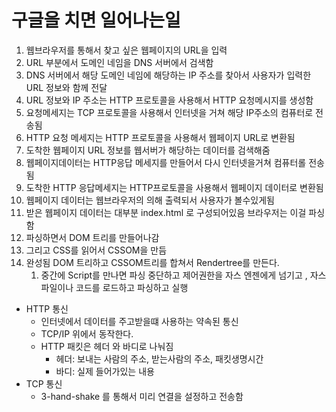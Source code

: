 # 구글을 치면 일어나는일



1. 웹브라우저를 통해서 찾고 싶은 웹페이지의 URL을 입력
2. URL 부분에서 도메인 네임을 DNS 서버에서 검색함
3. DNS 서버에서 해당 도메인 네임에 해당하는 IP 주소를 찾아서 사용자가 입력한 URL 정보와 함께 전달
4. URL 정보와 IP 주소는 HTTP 프로토콜을 사용해서 HTTP 요청메시지를 생성함
5. 요청메세지는 TCP 프로토콜을 사용해서 인터넷을 거쳐 해당 IP주소의 컴퓨터로 전송됨
6. HTTP 요청 메세지는 HTTP 프로토콜을 사용해서 웹페이지 URL로 변환됨
7. 도착한 웹페이지 URL 정보를 웹서버가 해당하는 데이터를 검색해줌
8. 웹페이지데이터는 HTTP응답 메세지를 만들어서 다시 인터넷을거쳐 컴퓨터롤 전송됨
9. 도착한 HTTP 응답메세지는 HTTP프로토콜을 사용해서 웹페이지 데이터로 변환됨
10. 웹페이지 데이터는 웹브라우저의 의해 출력되서 사용자가 볼수있게됨
11. 받은 웹페이지 데이터는 대부분 index.html 로 구성되어있음 브라우저는 이걸 파싱함
12. 파싱하면서 DOM 트리를 만들어나감
13. 그리고 CSS를 읽어서 CSSOM을 만듬
14. 완성됨 DOM 트리하고 CSSOM트리를 합쳐서 Rendertree를 만든다.
    1. 중간에 Script를 만나면 파싱 중단하고 제어권한을 자스 엔젠에게 넘기고 , 자스파일이나 코드를 로드하고 파싱하고 실행



- HTTP 통신
  - 인터넷에서 데이터를 주고받을떄 사용하는 약속된 통신
  - TCP/IP 위에서 동작한다.
  - HTTP 패킷은 헤더 와 바디로 나눠짐
    - 헤더: 보내는 사람의 주소, 받는사람의 주소, 패킷생명시간
    - 바디: 실제 들어가있는 내용
- TCP 통신
  - 3-hand-shake 를 통해서 미리 연결을 설정하고 전송함

